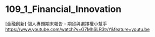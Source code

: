 # 109_1_Financial_Innovation

[金融創新] 個人專題期末報告 - 期貨與選擇權小幫手  
https://www.youtube.com/watch?v=G7MhSLR3tvY&feature=youtu.be
